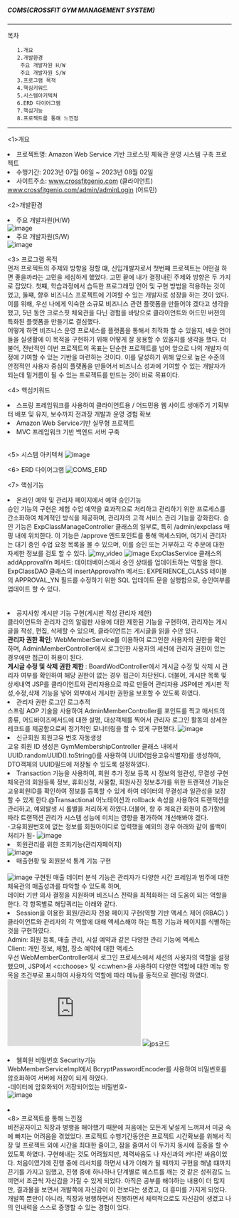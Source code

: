 ##### COMS(CROSSFIT GYM MANAGEMENT SYSTEM)
-----------------------------------------------------------------------------------------------------------------
목차	


       1.개요
       2.개발환경 
 		주요 개발자원 H/W
   		주요 개발자원 S/W	
       3.프로그램 목적 
       4.핵심키워드
       5.시스템아키텍쳐
       6.ERD 다이어그램
       7.핵심기능
       8.프로젝트를 통해 느낀점
 
-----------------------------------------------------------------------------------------------------------------

<1>개요
	<li>프로젝트명: Amazon Web Service 기반 크로스핏 체육관 운영 시스템 구축 프로젝트</li>
	<li>수행기간: 2023년 07월 06일 ~ 2023년 08월 02일</li>
 	<li> 사이트주소: www.crossfitgenio.com (클라이언트)
   			www.crossfitgenio.com/admin/adminLogin (어드민)

 
<2>개발환경     
       <li>주요 개발자원(H/W)</li>
       ![image](https://github.com/sophiayeji/coms/assets/125880712/5b1b3dff-3a6e-4906-9e36-e26ede5342f3)
	<li>주요 개발자원(S/W)</li>
       ![image](https://github.com/sophiayeji/coms/assets/125880712/94817871-b755-457f-b2f3-b18be581c0bc)
       
<3> 프로그램 목적 <br>
     먼저 프로젝트의 주제와 방향을 정할 떄, 신입개발자로서 첫번쨰 프로젝트는 어떤걸 하면 좋을까라는 고민을 세심하게 했었다.
    고민 끝에 내가 결정내린 주제와 방향은 두 가지로 잡았다. 첫쨰, 학습과정에서 습득한 프로그래밍 언어 및 구현 방법을 적용하는 것이 었고,
    둘쨰, 향후 비즈니스 프로젝트에 기여할 수 있는 개발자로 성장을 하는 것이 었다. 이를 위해, 우선 나에게 익숙한 소규모 비즈니스 관련 플랫폼을 만들어야 겠다고 생각을 했고, 
    5년 동안 크로스핏 체육관을 다닌 경험을 바탕으로 클라이언트와 어드민 버젼의 특화된 플랫폼을 만들기로 결심했다.<br>
    어떻게 하면 비즈니스 운영 프로세스를 플랫폼을 통해서 최적화 할 수 있을지, 배운 언어들을 실생활에 이 목적을 구현하기 위해 어떻게 잘 응용할 수 있을지를 생각을 했다. 
   더불어, 전반적인 이번 프로젝트의 목표는 단순한 프로젝트를 넘어 앞으로 나의 개발자 여정에 기여할 수 있는 기반을 마련하는 것이다. 
   이를 달성하기 위해 앞으로 높은 수준의 안정적인 사용자 중심의 플랫폼을 만들어서 비즈니스 성과에 기여할 수 있는 개발자가 되는데 밑거름이 될 수 있는
   프로젝트를 만드는 것이 바로 목표이다.

<4> 핵심키워드
<li>스프링 프레임워크를 사용하여 클라이언트용 / 어드민용 웹 사이트 생애주기 기획부터 배포 및 유지, 보수까지 전과장 개발과 운영 경험 확보</li>
<li>Amazon Web Service기반 실무형 프로젝트</li>
<li>MVC 프레임워크 기반 백엔드 서버 구축</li><br>

 
<5> 시스템 아키텍쳐
![image](https://github.com/sophiayeji/coms/assets/125880712/34423fcf-ab7f-4f30-993c-7e4a42994961)

<6> ERD 다이어그램
![COMS_ERD](https://github.com/sophiayeji/coms/assets/125880712/b6da1d40-0d37-4d39-af99-399129bb0b44)


<7> 핵심기능  
	<li>온라인 예약 및 관리자 페이지에서 예약 승인기능</li>
            승인 기능의 구현은 체험 수업 예약을 효과적으로 처리하고 관리하기 위한 프로세스를 간소화하여 체계적인 방식을 제공하며, 관리자의 고객 서비스 관리 기능을 강화한다.
	    승인 기능은 ExpClassManageController 클래스의 일부로, 특히 /admin/expclass 매핑 내에 위치한다. 이 기능은 /approve 엔드포인트를 통해 액세스되며, 
            여기서 관리자는 대기 중인 수업 요청 목록을 볼 수 있으며, 이를 승인 또는 거부하고 각 주문에 대한 자세한 정보를 검토 할 수 있다.
	    ![my_video](https://github.com/sophiayeji/coms/assets/125880712/c565605b-902f-41c6-85e8-51186e946ef9)
	    ![image](https://github.com/sophiayeji/coms/assets/125880712/bf4d5bcc-8f69-4a25-b577-0d5037b64922)
            ExpClasService 클래스의 addApprovalYn 메서드: 데이터베이스에서 승인 상태를 업데이트하는 역할을 한다.
	    ExpClassDAO 클래스의 insertApprovalYn 메서드: EXPERIENCE_CLASS 테이블의 APPROVAL_YN 필드를 수정하기 위한 SQL 업데이트 문을 실행함으로, 승인여부를 업데이트 할 수 있다.<br><br>         
      <li>공지사항 게시판 기능 구현(게시판 작성 관리자 제한)</li>
        클라이언트와 관리자 간의 알림판 사용에 대한 제한된 기능을 구현하여, 관리자는 게시글을 작성, 편집, 삭제할 수 있으며, 클라이언트는 게시글을 읽을 수만 있다.<br>
         **관리자 권한 확인**: WebMemberService를 이용하여 로그인한 사용자의 권한을 확인하며, AdminMemberController에서 로그인한 사용자의 세션에 관리자 권한이 있는 경우에만 
	                      접근이 허용이 된다.<br>
         **게시글 수정 및 삭제 권한 제한** : BoardWodController에서 게시글 수정 및 삭제 시 관리자 여부를 확인하여 해당 권한이 없는 경우 접근이 차단된다.
                                          더불어, 게시판 목록 및 상세내역 JSP를 클라이언트와 관리자용으로 따로 만들어 관리자용 JSP에만 게시판 작성,수정,삭제 기능을
                                          넣어 외부에서 게시판 권한을 보호할 수 있도록 하였다.<br>
	<li>관리자 권한 로그인 로그추적</li>
       스프링 AOP 기술을 사용하여 AdminMemberController를 포인트를 찍고 매서드의 종류, 어드바이즈메서드에 대한 설명, 대상객체를 찍어서 관리자 로그인 활동의 상세한 레코드를 제공함으로써 
       정기적인 모니터링을 할 수 있게 구현했다.
       ![image](https://github.com/sophiayeji/coms/assets/125880712/3bd61046-2edb-49db-b1e5-2f1d18912cc6.gif)<br>
       <li>신규회원 회원고유 번호 자동생성</li>
       고유 회원 ID 생성은 GymMembershipController 클래스 내에서 UUID.randomUUID().toString()를 사용하여 
       UUID(범용고유식별자)를 생성하여, DTO객체의 UUID필드에 저장될 수 있도록 설정하였다.
 	<li>Transaction 기능을 사용하여, 회원 추가 정보 등록 시 정보의 일관성, 무결성 구현</li>
       체욱관의 회원등록 정보, 휴회신청, 사물함, 회원사진 정보추가를 위한 트랜잭션 기능은 고유회원ID를 확인하여 정보를 등록할 수 있게 하여 
       데이터의 무결성과 일관성을 보장할 수 있게 한다.@Transactional 어노테이션과 rollback 속성을 사용하여 트랜잭션을 관리하고, 
       예외발생 시 롤밸을 처리하게 하였다.더불어, 향 후 체육관 회원이 증가함에 따라 트랜잭션 관리가 시스템 성능에 미치는 영향을 평가하여
       개선해봐야 겠다.<br>
       -고유회원번호에 없는 정보를 회원아이디로 입력했을 예외의 경우 아래와 같이 롤백이 처리가 됨-
      ![image](https://github.com/sophiayeji/coms/assets/125880712/16199022-87bc-4fc5-af79-f666099cb333)
      <li>회원관리를 위한 조회기능(관리자페이지)</li>
      ![image](https://github.com/sophiayeji/coms/assets/125880712/cb12d201-7efd-480c-80ef-12b1b3e0a315)
      <li>매출현황 및 회원분석 통계 기능 구현 </li>      
	![image](https://github.com/sophiayeji/coms/assets/125880712/dcadc249-eba2-4ec1-b9f9-c086acecdec7)
	구현된 매출 데이터 분석 기능은 관리자가 다양한 시간 프레임과 범주에 대한 체육관의 매출성과를 파악할 수 있도록 하며,  
	데이터 기반 의사 결정을 지원하며 비즈니스 전략을 최적화하는 데 도움이 되는 역할을 한다. 각 항목별로 해당쿼리는 아래와 같다.<br>
       <li>Session을 이용한 회원/관리자 전용 페이지 구현(역할 기반 액세스 제어 (RBAC) )</li>
        클라이언트와 관리자의 각 역할에 대해 액세스해야 하는 특정 기능과 페이지를 식별하는 것을 구현하였다.<br>
		Admin: 회원 등록, 매출 관리, 시설 예약과 같은 다양한 관리 기능에 액세스<br>
		Client: 개인 정보, 체험, 장소 예약에 대한 액세스<br>
 	우선 WebMemberController에서 로그인 프로세스에서 세션의 사용자의 역할을 설정했으며, JSP에서 <c:choose> 및 <c:when>을 사용하여 
	다양한 역할에 대한 메뉴 항목을 조건부로 표시하여 사용자의 역할에 따라 메뉴를 동적으로 렌더링 하였다. 
 	![Controller 코드](https://github.com/sophiayeji/coms/blob/master/src/main/java/com/application/coms/webmember/controller/WebMemberController.java)
	![jps코드](https://github.com/sophiayeji/coms/blob/master/src/main/webapp/WEB-INF/views/common/layout/header.jsp)<br>   	
       <li>웹회원 비밀번호 Security기능</li>
       WebMemberServiceImpl에서 BcryptPasswordEncoder를 사용하여 비밀번호를 암호화하여 서버에 저장이 되게 하였다.<br>
       -데이터에 암호화되어 저장되어있는 비밀번호-<br>
       ![image](https://github.com/sophiayeji/coms/assets/125880712/51fa5d3d-e8e3-4584-8f53-06ee1e66c16c)<br><br>
       <li></li>
<8> 프로젝트를 통해 느낀점<br>
   비전공자이고 직장과 병행을 해야했기 때문에 처음에는 모든게 낯설게 느껴져서 미궁 속에 빠지는 어려움을 겪었었다. 
   프로젝트 수행기간동안은 프로젝트 시간확보를 위해서 직장 및 프로젝트 외에 시간을 최대한 줄이고, 잠을 줄여서 이 두가지 동시에 집중을 할 수 있도록 하였다.
   구현해내는 것도 어려웠지만, 체력싸움도 나 자신과의 커다란 싸움이었다. 처음이였기에 진행 중에 리서치를 하면서 내가 이해가 될 때까지 구현을 해낼 떄까지
   끈기를 가지고 임했고, 진행 중에 하나하나 단계별로 퀘스트를 깨는 것 같은 성취감도 느끼면서 조금씩 자신감을 가질 수 있게 되었다. 아직은 공부를 해야하는
   내용이 더 많지만, 결과물을 보면서 개발쪽에 자신감이 이 전보다는 생겼고, 더 흥미를 가지게 되었다. 개발쪽 뿐만이 아니라, 직장과 병행하면서 진행하면서
   체력적으로도 자신감이 생겼고 나의 인내력을 스스로 증명할 수 있는 경험이 었다. 
   
	



	
      
       


					  

 

   
